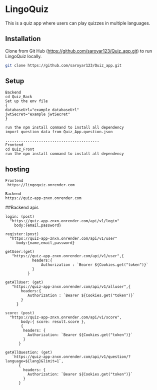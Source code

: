 # LingoQuiz

This is a quiz app where users can play quizzes in multiple languages.

## Installation

Clone from Git Hub (https://github.com/saroyar123/Quiz_app.git) to run LingoQuiz locally.

```bash
git clone https://github.com/saroyar123/Quiz_app.git
```

## Setup

```
Backend
cd Quiz_Back
Set up the env file
{
databaseUrl="example databaseUrl"
jwtSecret="example jwtSecret"
}

run the npm install command to install all dependency
import question data from Quiz_App.question.json

..........................................
Frontend
cd Quiz_Front
run the npm install command to install all dependency
```

## hosting
```
Frontend
 https://lingoquiz.onrender.com

Backend
https://quiz-app-znxn.onrender.com
```

##Backend apis
```
login: (post)
  "https://quiz-app-znxn.onrender.com/api/v1/login"
    body:{email,password}

register:(post)
  "https://quiz-app-znxn.onrender.com/api/v1/user"
     body:{name,email,password}

getUser:(get)
   "https://quiz-app-znxn.onrender.com/api/v1/user",{
            headers:{
                Authorization : `Bearer ${Cookies.get("token")}`
            }
          }

getAllUser: (get)
   "https://quiz-app-znxn.onrender.com/api/v1/alluser",{
       headers:{
          Authorization : `Bearer ${Cookies.get("token")}`
       }
     }

score: (post)
  "https://quiz-app-znxn.onrender.com/api/v1/score",
       body:{ score: result.score },
       {
        headers: {
          Authorization: `Bearer ${Cookies.get("token")}`
        }
      }

getAllQuestion: (get)
   `https://quiz-app-znxn.onrender.com/api/v1/question/?language=${lang}&limit=1`,
      {
        headers: {
          Authorization: `Bearer ${Cookies.get("token")}`
        }
      }


```


